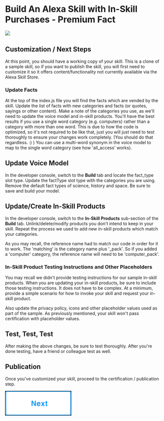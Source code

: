 # Build An Alexa Skill with In-Skill Purchases - Premium Fact
<img src="https://m.media-amazon.com/images/G/01/mobile-apps/dex/alexa/alexa-skills-kit/tutorials/quiz-game/header._TTH_.png" />

## Customization / Next Steps

At this point, you should have a working copy of your skill. This is a clone of a sample skill, so if you want to publish the skill, you will first need to customize it so it offers content/functionality not currently available via the Alexa Skill Store.

### Update Facts

At the top of the index.js file you will find the facts which are vended by the skill.  Update the list of facts with new categories and facts (or quotes, sayings or other content).  Make a note of the categories you use, as we'll need to update the voice model and in-skill products.  You'll have the best results if you use a single word category (e.g. computers) rather than a category with more than one word.  This is due to how the code is optimized, so it's not required to be like that, just you will just need to test thoroughly to ensure your changes work completely.  (You should do that regardless. :) )  You can use a multi-word synonym in the voice model to map to the single word category (see how 'all_access' works).

## Update Voice Model

In the developer console, switch to the **Build** tab and locate the fact_type slot type.
Update the factType slot type with the categories you are using.  Remove the default fact types of science, history and space.  Be sure to save and build your model.

## Update/Create In-Skill Products

In the developer console, switch to the **In-Skill Products** sub-section of the **Build** tab.  Unlink/delete/modify products you don't intend to keep in your skill.  Repeat the process we used to add new in-skill products which match your categories.

As you may recall, the reference name had to match our code in order for it to work.  The 'matching' is the category name plus '_pack'.  So if you added a 'computer' category, the reference name will need to be 'computer_pack'.

### In-Skill Product Testing Instructions and Other Placeholders

You may recall we didn't provide testing instructions for our sample in-skill products.  When you are updating your in-skill products, be sure to include those testing instructions.  It does not have to be complex.  At a minimum, provide a simple scenario for how to invoke your skill and request your in-skill product.

Also update the privacy policy, icons and other placeholder values used as part of the sample.  As previously mentioned, your skill won't pass certification with placeholder values.

## Test, Test, Test

After making the above changes, be sure to test thoroughly.  After you're done testing, have a friend or colleague test as well.

## Publication

Once you've customized your skill, proceed to the certification / publication step.

[![Next](./next.png)](./6-submit-for-certification.md)
